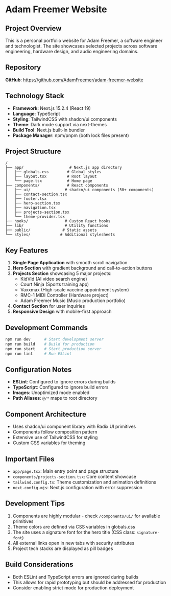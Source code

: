 # Adam Freemer Website

## Project Overview
This is a personal portfolio website for Adam Freemer, a software engineer and technologist. The site showcases selected projects across software engineering, hardware design, and audio engineering domains.

## Repository
**GitHub**: https://github.com/AdamFreemer/adam-freemer-website

## Technology Stack
- **Framework**: Next.js 15.2.4 (React 19)
- **Language**: TypeScript
- **Styling**: TailwindCSS with shadcn/ui components
- **Theme**: Dark mode support via next-themes
- **Build Tool**: Next.js built-in bundler
- **Package Manager**: npm/pnpm (both lock files present)

## Project Structure
```
/
├── app/                    # Next.js app directory
│   ├── globals.css        # Global styles
│   ├── layout.tsx         # Root layout
│   └── page.tsx           # Home page
├── components/            # React components
│   ├── ui/               # shadcn/ui components (50+ components)
│   ├── contact-section.tsx
│   ├── footer.tsx
│   ├── hero-section.tsx
│   ├── navigation.tsx
│   ├── projects-section.tsx
│   └── theme-provider.tsx
├── hooks/                # Custom React hooks
├── lib/                  # Utility functions
├── public/              # Static assets
└── styles/             # Additional stylesheets
```

## Key Features
1. **Single Page Application** with smooth scroll navigation
2. **Hero Section** with gradient background and call-to-action buttons
3. **Projects Section** showcasing 5 major projects:
   - KidVid (AI video search engine)
   - Court Ninja (Sports training app)
   - Vaxxmax (High-scale vaccine appointment system)
   - RMC-1 MIDI Controller (Hardware project)
   - Adam Freemer Music (Music production portfolio)
4. **Contact Section** for user inquiries
5. **Responsive Design** with mobile-first approach

## Development Commands
```bash
npm run dev      # Start development server
npm run build    # Build for production
npm run start    # Start production server
npm run lint     # Run ESLint
```

## Configuration Notes
- **ESLint**: Configured to ignore errors during builds
- **TypeScript**: Configured to ignore build errors
- **Images**: Unoptimized mode enabled
- **Path Aliases**: `@/*` maps to root directory

## Component Architecture
- Uses shadcn/ui component library with Radix UI primitives
- Components follow composition pattern
- Extensive use of TailwindCSS for styling
- Custom CSS variables for theming

## Important Files
- `app/page.tsx`: Main entry point and page structure
- `components/projects-section.tsx`: Core content showcase
- `tailwind.config.ts`: Theme customization and animation definitions
- `next.config.mjs`: Next.js configuration with error suppression

## Development Tips
1. Components are highly modular - check `/components/ui/` for available primitives
2. Theme colors are defined via CSS variables in globals.css
3. The site uses a signature font for the hero title (CSS class: `signature-font`)
4. All external links open in new tabs with security attributes
5. Project tech stacks are displayed as pill badges

## Build Considerations
- Both ESLint and TypeScript errors are ignored during builds
- This allows for rapid prototyping but should be addressed for production
- Consider enabling strict mode for production deployment